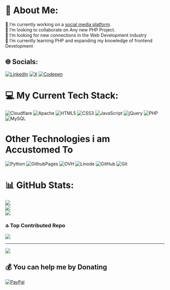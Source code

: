 # 💫 About Me:
🔭 I’m currently working on a [social media platform](https://frontend-foundry.patryknamyslak.pl/).<br>👯 I’m looking to collaborate on Any new PHP Project.<br>🤝 I’m looking for new connections in the Web Development industry<br>🌱 I’m currently learning PHP and expanding my knowledge of frontend Development


## 🌐 Socials:
[![LinkedIn](https://img.shields.io/badge/LinkedIn-%230077B5.svg?logo=linkedin&logoColor=white)](https://www.linkedin.com/in/patryk-namyslak/) [![X](https://img.shields.io/badge/X-black.svg?logo=X&logoColor=white)](https://x.com/PatrykNamyslak) [![Codepen](https://img.shields.io/badge/Codepen-000000?style=for-the-badge&logo=codepen&logoColor=white)](https://codepen.io/PatrykNamyslak) 

# 💻 My Current Tech Stack:
![Cloudflare](https://img.shields.io/badge/Cloudflare-F38020?style=flat&logo=Cloudflare&logoColor=white) ![Apache](https://img.shields.io/badge/apache-%23D42029.svg?style=flat&logo=apache&logoColor=white) ![HTML5](https://img.shields.io/badge/html5-%23E34F26.svg?style=flat&logo=html5&logoColor=white) ![CSS3](https://img.shields.io/badge/css3-%231572B6.svg?style=flat&logo=css3&logoColor=white) ![JavaScript](https://img.shields.io/badge/javascript-%23323330.svg?style=flat&logo=javascript&logoColor=%23F7DF1E)  ![jQuery](https://img.shields.io/badge/jquery-%230769AD.svg?style=flat&logo=jquery&logoColor=white) ![PHP](https://img.shields.io/badge/php-%23777BB4.svg?style=flat&logo=php&logoColor=white) ![MySQL](https://img.shields.io/badge/mysql-4479A1.svg?style=flat&logo=mysql&logoColor=white) 

# Other Technologies i am Accustomed To
![Python](https://img.shields.io/badge/python-3670A0?style=flat&logo=python&logoColor=ffdd54) ![GithubPages](https://img.shields.io/badge/github%20pages-121013?style=flat&logo=github&logoColor=white) ![OVH](https://img.shields.io/badge/ovh-%23123F6D.svg?style=flat&logo=ovh&logoColor=#123F6D) ![Linode](https://img.shields.io/badge/linode-00A95C?style=flat&logo=linode&logoColor=white)  ![GitHub](https://img.shields.io/badge/github-%23121011.svg?style=flat&logo=github&logoColor=white) ![Git](https://img.shields.io/badge/git-%23F05033.svg?style=flat&logo=git&logoColor=white)
# 📊 GitHub Stats:
![](https://github-readme-stats.vercel.app/api?username=PatrykNamyslak&theme=midnight-purple&hide_border=true&include_all_commits=false&count_private=false)<br/>
![](https://github-readme-streak-stats.herokuapp.com/?user=PatrykNamyslak&theme=midnight-purple&hide_border=true)<br/>
![](https://github-readme-stats.vercel.app/api/top-langs/?username=PatrykNamyslak&theme=midnight-purple&hide_border=true&include_all_commits=false&count_private=false&layout=compact)

### 🔝 Top Contributed Repo
![](https://github-contributor-stats.vercel.app/api?username=PatrykNamyslak&limit=5&theme=midnight-purple&combine_all_yearly_contributions=true)

---
[![](https://visitcount.itsvg.in/api?id=PatrykNamyslak&icon=5&color=6)](https://visitcount.itsvg.in)

  ## 💰 You can help me by Donating
  [![PayPal](https://img.shields.io/badge/PayPal-00457C?style=for-the-badge&logo=paypal&logoColor=white)](https://paypal.me/ItzAver) 

  
<!-- Proudly created with GPRM ( https://gprm.itsvg.in ) -->
